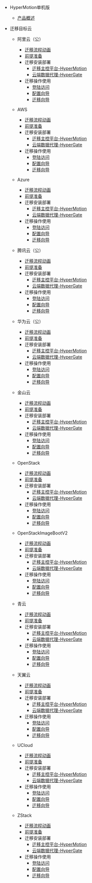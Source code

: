 * HyperMotion单机版
  * [产品概述](standalone/standalone.md)

* 迁移目标云

  * 阿里云（公）
    * [迁移流程动画](standalone/aliyun/migrpro.md)
    * [前提准备](standalone/aliyun/premise.md)
    * 迁移安装部署
	  * [迁移主控平台-HyperMotion](standalone/vmdeploy.md)
	  * [云端数据代理-HyperGate](standalone/aliyun/alideploy.md)
    * 迁移操作使用
	  * [登陆访问](standalone/login.md)
	  * [配置向导](standalone/aliyun/alioper.md)
	  * [迁移向导](standalone/migrawiz.md)
	  
  * AWS
    * [迁移流程动画](standalone/AWS/migrpro.md)
    * [前提准备](standalone/AWS/premise.md)
    * 迁移安装部署
	  * [迁移主控平台-HyperMotion](standalone/aws/vmdeploy.md)
	  * [云端数据代理-HyperGate](standalone/aws/awsdeploy.md)
    * 迁移操作使用
	  * [登陆访问](standalone/login.md)
	  * [配置向导](standalone/aws/awsoper.md)
	  * [迁移向导](standalone/migrawiz.md)
	  
  * Azure
    * [迁移流程动画](standalone/Azure/migrpro.md)
    * [前提准备](standalone/Azure/premise.md)
    * 迁移安装部署
	  * [迁移主控平台-HyperMotion](standalone/Azure/vmdeploy.md)
	  * [云端数据代理-HyperGate](standalone/Azure/Azuredeploy.md)
    * 迁移操作使用
	  * [登陆访问](standalone/login.md)
	  * [配置向导](standalone/Azure/Azureoper.md)
	  * [迁移向导](standalone/migrawiz.md)
	  
  * 腾讯云（公）
    * [迁移流程动画](standalone/Tencent/migrpro.md)
    * [前提准备](standalone/Tencent/premise.md)
    * 迁移安装部署
	  * [迁移主控平台-HyperMotion](standalone/Tencent/vmdeploy.md)
	  * [云端数据代理-HyperGate](standalone/Tencent/Tencentdeploy.md)
    * 迁移操作使用
	  * [登陆访问](standalone/login.md)
	  * [配置向导](standalone/Tencent/Tencentoper.md)
	  * [迁移向导](standalone/migrawiz.md)
	  
  * 华为云（公）
    * [迁移流程动画](standalone/TechWave/migrpro.md)
    * [前提准备](standalone/TechWave/premise.md)
    * 迁移安装部署
	  * [迁移主控平台-HyperMotion](standalone/TechWave/vmdeploy.md)
	  * [云端数据代理-HyperGate](standalone/TechWave/Techdeploy.md)
    * 迁移操作使用
	  * [登陆访问](standalone/login.md)
	  * [配置向导](standalone/TechWave/Techoper.md)
	  * [迁移向导](standalone/migrawiz.md)
	  
  * 金山云
    * [迁移流程动画](standalone/KingCLoud/migrpro.md)
    * [前提准备](standalone/KingCLoud/premise.md)
    * 迁移安装部署
	  * [迁移主控平台-HyperMotion](standalone/KingCLoud/vmdeploy.md)
	  * [云端数据代理-HyperGate](standalone/KingCLoud/kingdeploy.md)
    * 迁移操作使用
	  * [登陆访问](standalone/login.md)
	  * [配置向导](standalone/KingCLoud/kingoper.md)
	  * [迁移向导](standalone/migrawiz.md)
	  
  * OpenStack
    * [迁移流程动画](standalone/OpenStack/migrpro.md)
    * [前提准备](standalone/OpenStack/premise.md)
    * 迁移安装部署
	  * [迁移主控平台-HyperMotion](standalone/vmdeploy.md)
	  * [云端数据代理-HyperGate](standalone/OpenStack/opdeploy.md)
    * 迁移操作使用
	  * [登陆访问](standalone/login.md)
	  * [配置向导](standalone/OpenStack/opoper.md)
	  * [迁移向导](standalone/migrawiz.md) 
	  
  * OpenStackImageBootV2
    * [迁移流程动画](standalone/OpenStackImage/migrpro.md)
    * [前提准备](standalone/OpenStackImage/premise.md)
    * 迁移安装部署
	  * [迁移主控平台-HyperMotion](standalone/OpenStackImage/vmdeploy.md)
	  * [云端数据代理-HyperGate](standalone/OpenStackImage/opdeploy.md)
    * 迁移操作使用
	  * [登陆访问](standalone/login.md)
	  * [配置向导](standalone/OpenStackImage/opoper.md)
	  * [迁移向导](standalone/migrawiz.md) 
	  
  * 青云
    * [迁移流程动画](standalone/QingCloud/migrpro.md)
    * [前提准备](standalone/QingCloud/premise.md)
    * 迁移安装部署
	  * [迁移主控平台-HyperMotion](standalone/QingCloud/vmdeploy.md)
	  * [云端数据代理-HyperGate](standalone/QingCloud/qingdeploy.md)
    * 迁移操作使用
	  * [登陆访问](standalone/login.md)
	  * [配置向导](standalone/QingCloud/qingoper.md)
	  * [迁移向导](standalone/migrawiz.md) 
	  
  * 天翼云
    * [迁移流程动画](standalone/aliyun/migrpro.md)
    * [前提准备](standalone/aliyun/premise.md)
    * 迁移安装部署
	  * [迁移主控平台-HyperMotion](standalone/vmdeploy.md)
	  * [云端数据代理-HyperGate](standalone/aliyun/alideploy.md)
    * 迁移操作使用
	  * [登陆访问](standalone/login.md)
	  * [配置向导](standalone/aliyun/alioper.md)
	  * [迁移向导](standalone/migrawiz.md) 
	  
  * UCloud
    * [迁移流程动画](standalone/UCloud/migrpro.md)
    * [前提准备](standalone/UCloud/premise.md)
    * 迁移安装部署
	  * [迁移主控平台-HyperMotion](standalone/UCloud/vmdeploy.md)
	  * [云端数据代理-HyperGate](standalone/UCloud/ucdeploy.md)
    * 迁移操作使用
	  * [登陆访问](standalone/login.md)
	  * [配置向导](standalone/UCloud/ucoper.md)
	  * [迁移向导](standalone/migrawiz.md) 
	  
  * ZStack
    * [迁移流程动画](standalone/ZStack/migrpro.md)
    * [前提准备](standalone/ZStack/premise.md)
    * 迁移安装部署
	  * [迁移主控平台-HyperMotion](standalone/ZStack/vmdeploy.md)
	  * [云端数据代理-HyperGate](standalone/ZStack/zdeploy.md)
    * 迁移操作使用
	  * [登陆访问](standalone/login.md)
	  * [配置向导](standalone/ZStack/zoper.md)
	  * [迁移向导](standalone/migrawiz.md) 
	